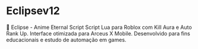 # Eclipsev12
🌌 Eclipse - Anime Eternal Script Script Lua para Roblox com Kill Aura e Auto Rank Up. Interface otimizada para Arceus X Mobile. Desenvolvido para fins educacionais e estudo de automação em games.
